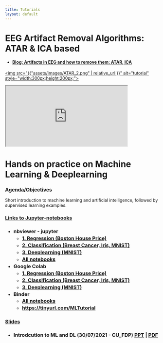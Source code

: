 ```yaml
---
title: Tutorials
layout: default
---
```


# EEG Artifact Removal Algorithms: ATAR & ICA based
<div id="index-grid-half" class="section group">
  
* <h4><u><b><a href="https://link.medium.com/90mYhbr8Osb">Blog: Artifacts in EEG and how to remove them: ATAR, ICA</a></b></u></h4>
  
 <a href="https://link.medium.com/90mYhbr8Osb"><img src="{{"assets/images/ATAR_2.png" | relative_url }}" alt="tutorial" style="width:300px;height:200px;"></a>

<iframe width="400" height="200" src="https://medium.com/@nikeshbajaj/artifacts-in-eeg-and-how-to-remove-them-atar-algorithm-ica-fbb91ea8485a" title="Medium Blog"></iframe>
</div>


# Hands on practice on Machine Learning & Deeplearning

<div id="index-grid-half" class="section group">
<h3 style="text-align:left;"><u>Agenda/Objectives</u></h3>
<p style="text-align:left;">Short introduction to machine learning and artificial intelligence, followed by supervised learning examples.</p>
<h3 style="text-align:left;"><u>Links to Jupyter-notebooks</u></h3>
<h3 style="text-align:left;">
<ul class="simple" style="line-height:1.4;">
  <li><a>nbviewer - jupyter</a>
    <ul class="simple">
    <li><a href="https://nbviewer.jupyter.org/github/Nikeshbajaj/Notebooks/blob/master/Tutorials_ML_DL/1_Regression_Boston_price.ipynb" target="_blank">1. Regression (Boston House Price)</a></li>
    <li><a href="https://nbviewer.jupyter.org/github/Nikeshbajaj/Notebooks/blob/master/Tutorials_ML_DL/2_Classification.ipynb" target="_blank">2. Classification (Breast Cancer, Iris, MNIST)</a></li>
    <li><a href="https://nbviewer.jupyter.org/github/Nikeshbajaj/Notebooks/blob/master/Tutorials_ML_DL/3_Deeplearning_CNN.ipynb" target="_blank">3. Deeplearning (MNIST)</a></li>
    <li><a href="https://nbviewer.jupyter.org/github/Nikeshbajaj/Notebooks/tree/master/Tutorials_ML_DL/" target="_blank">All notebooks</a></li>
    </ul></li>
  <li><a>Google Colab</a>
    <ul class="simple">
    <li><a href="https://colab.research.google.com/github/Nikeshbajaj/Notebooks/blob/master/Tutorials_ML_DL/1_Regression_Boston_price.ipynb" target="_blank">1. Regression  (Boston House Price)</a></li>
    <li><a href="https://colab.research.google.com/github/Nikeshbajaj/Notebooks/blob/master/Tutorials_ML_DL/2_Classification.ipynb" target="_blank">2. Classification (Breast Cancer, Iris, MNIST)</a></li>
    <li><a href="https://colab.research.google.com/github/Nikeshbajaj/Notebooks/blob/master/Tutorials_ML_DL/3_Deeplearning_CNN.ipynb" target="_blank">3. Deeplearning (MNIST)</a></li>
    </ul></li>
  <li><a>Binder</a>
    <ul class="simple">
    <li><a href="https://mybinder.org/v2/gh/Nikeshbajaj/Notebooks/HEAD" target="_blank">All notebooks</a></li>
    <li><a href="https://tinyurl.com/MLTutorial" target="_blank">https://tinyurl.com/MLTutorial</a></li>
    </ul></li>
</ul>
</h3>
<h3 style="text-align:left;"><u>Slides</u></h3>
<h3 style="text-align:left;">
<ul class="simple" style="line-height:1.4;">
  <li>Introdcution to ML and DL (30/07/2021 - CU_FDP) <a href="https://github.com/Nikeshbajaj/Notebooks/blob/master/Tutorials_ML_DL/Intorduction_to_ML_&_DL_30_07_21.pptx?raw=true" target="_blank">PPT</a> | <a href="https://github.com/Nikeshbajaj/Notebooks/blob/master/Tutorials_ML_DL/Intorduction_to_ML_%26_DL_30_07_21.pdf" target="_blank">PDF</a></li>
</ul>
</h3>
</div>
<div id="index-grid-full" class="section group"></div>
